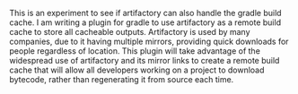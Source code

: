 This is an experiment to see if artifactory can also handle the gradle build cache. I am writing a plugin for gradle to use artifactory as a remote build cache to store all cacheable outputs. Artifactory is used by many companies, due to it having multiple mirrors, providing quick downloads for people regardless of location. This plugin will take advantage of the widespread use of artifactory and its mirror links to create a remote build cache that will allow all developers working on a project to download bytecode, rather than regenerating it from source each time.
